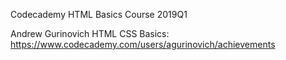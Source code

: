 Codecademy HTML Basics Course 2019Q1

Andrew Gurinovich
HTML CSS Basics: https://www.codecademy.com/users/agurinovich/achievements
